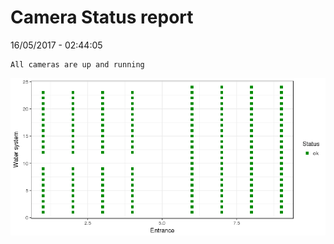 Camera Status report
================
16/05/2017 - 02:44:05

    All cameras are up and running

![](camreport_files/figure-markdown_github/unnamed-chunk-2-1.png)
